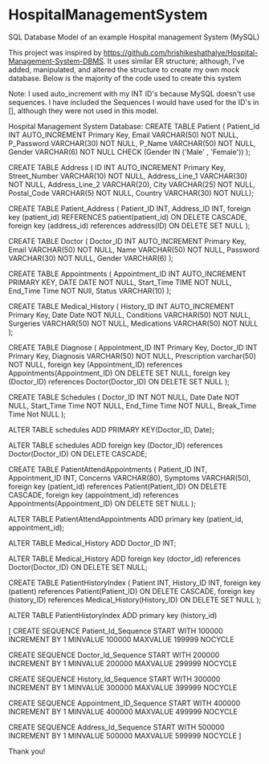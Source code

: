 # HospitalManagementSystem
SQL Database Model of an example Hospital management System (MySQL)


This project was inspired by https://github.com/hrishikeshathalye/Hospital-Management-System-DBMS. It uses similar ER structure; although, I've added, manipulated, and
altered the structure to create my own mock database. Below is the majority of the code used to create this system

Note: I used auto_increment with my INT ID's because MySQL doesn't use sequences. I have included the Sequences I would have used for the ID's in [], although they 
were not used in this model.

Hospital Management System Database:
CREATE TABLE Patient (
Patient_Id INT AUTO_INCREMENT Primary Key,
Email VARCHAR(50) NOT NULL,
P_Password VARCHAR(30) NOT NULL,
P_Name VARCHAR(50) NOT NULL,
Gender VARCHAR(6) NOT NULL CHECK (Gender IN ('Male' , 'Female'))
);

CREATE TABLE Address (
ID INT AUTO_INCREMENT Primary Key,
Street_Number VARCHAR(10) NOT NULL,
Address_Line_1 VARCHAR(30) NOT NULL,
Address_Line_2 VARCHAR(20),
City VARCHAR(25) NOT NULL,
Postal_Code VARCHAR(5) NOT NULL,
Country VARCHAR(30) NOT NULL);

CREATE TABLE Patient_Address (
Patient_ID INT,
Address_ID INT,
foreign key (patient_id) REFERENCES patient(patient_id) ON DELETE CASCADE,
foreign key (address_id) references address(ID) ON DELETE SET NULL
);

CREATE TABLE Doctor (
Doctor_ID INT AUTO_INCREMENT Primary Key,
Email VARCHAR(50) NOT NULL,
Name VARCHAR(50) NOT NULL,
Password VARCHAR(30) NOT NULL,
Gender VARCHAR(6)
);

CREATE TABLE Appointments (
Appointment_ID INT AUTO_INCREMENT PRIMARY KEY,
DATE DATE NOT NULL,
Start_Time TIME  NOT NULL,
End_Time Time NOT NUll,
Status VARCHAR(10)
);

CREATE TABLE Medical_History (
History_ID INT AUTO_INCREMENT Primary Key,
Date Date NOT NULL,
Conditions VARCHAR(50) NOT NULL,
Surgeries VARCHAR(50) NOT NULL,
Medications VARCHAR(50) NOT NULL
);

CREATE TABLE Diagnose (
 Appointment_ID INT Primary Key,
 Doctor_ID INT Primary Key,
 Diagnosis VARCHAR(50) NOT NULL,
 Prescription varchar(50) NOT NULL,
 foreign key (Appointment_ID) references Appointments(Appointment_ID) ON DELETE SET NULL,
 foreign key (Doctor_ID) references Doctor(Doctor_ID) ON DELETE SET NULL
 );

CREATE TABLE Schedules (
Doctor_ID INT NOT NULL,
Date Date NOT NULL,
Start_Time Time NOT NULL,
End_Time Time NOT NULL,
Break_Time Time Not NULL
);

ALTER TABLE schedules 
ADD PRIMARY KEY(Doctor_ID, Date);

ALTER TABLE schedules 
ADD foreign key (Doctor_ID) references Doctor(Doctor_ID) ON DELETE CASCADE;

CREATE TABLE PatientAttendAppointments (
Patient_ID INT,
Appointment_ID INT,
Concerns VARCHAR(80),
Symptoms VARCHAR(50),
foreign key (patient_id) references Patient(Patient_ID) ON DELETE CASCADE,
foreign key (appointment_id) references Appointments(Appointment_ID) ON DELETE SET NULL
);

ALTER TABLE PatientAttendAppointments 
ADD primary key (patient_id, appointment_id);

ALTER TABLE Medical_History
ADD Doctor_ID INT;

ALTER TABLE Medical_History
ADD foreign key (doctor_id) references Doctor(Doctor_ID) ON DELETE SET NULL;

CREATE TABLE PatientHistoryIndex (
Patient INT,
History_ID INT,
foreign key (patient) references Patient(Patient_ID) ON DELETE CASCADE,
foreign key (history_ID) references Medical_History(History_ID) ON DELETE SET NULL
);

ALTER TABLE PatientHistoryIndex
ADD primary key (history_id)

[
CREATE SEQUENCE Patient_Id_Sequence
START WITH 100000
INCREMENT BY 1
MINVALUE 100000
MAXVALUE 199999
NOCYCLE

CREATE SEQUENCE Doctor_Id_Sequence
START WITH 200000
INCREMENT BY 1
MINVALUE 200000
MAXVALUE 299999
NOCYCLE

CREATE SEQUENCE History_Id_Sequence
START WITH 300000
INCREMENT BY 1
MINVALUE 300000
MAXVALUE 399999
NOCYCLE

CREATE SEQUENCE Appointment_ID_Sequence
START WITH 400000
INCREMENT BY 1
MINVALUE 400000
MAXVALUE 499999
NOCYCLE

CREATE SEQUENCE Address_Id_Sequence
START WITH 500000
INCREMENT BY 1
MINVALUE 500000
MAXVALUE 599999
NOCYCLE
]

Thank you!
